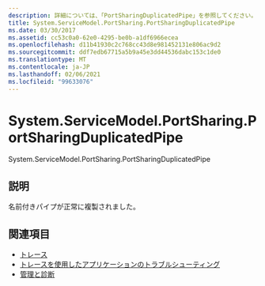 ```yaml
---
description: 詳細については、「PortSharingDuplicatedPipe」を参照してください。
title: System.ServiceModel.PortSharing.PortSharingDuplicatedPipe
ms.date: 03/30/2017
ms.assetid: cc53c0a0-62e0-4295-be0b-a1df6966ecea
ms.openlocfilehash: d11b41930c2c768cc43d8e981452131e806ac9d2
ms.sourcegitcommit: ddf7edb67715a5b9a45e3dd44536dabc153c1de0
ms.translationtype: MT
ms.contentlocale: ja-JP
ms.lasthandoff: 02/06/2021
ms.locfileid: "99633076"
---
```

# <a name="systemservicemodelportsharingportsharingduplicatedpipe"></a>System.ServiceModel.PortSharing.PortSharingDuplicatedPipe

System.ServiceModel.PortSharing.PortSharingDuplicatedPipe  
  
## <a name="description"></a>説明  

 名前付きパイプが正常に複製されました。  
  
## <a name="see-also"></a>関連項目

- [トレース](index.md)
- [トレースを使用したアプリケーションのトラブルシューティング](using-tracing-to-troubleshoot-your-application.md)
- [管理と診断](../index.md)
